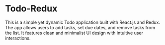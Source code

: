 # Todo-Redux
This is a simple yet dynamic Todo application built with React.js and Redux. The app allows users to add tasks, set due dates, and remove tasks from the list. It features clean and minimalist UI design with intuitive user interactions.
